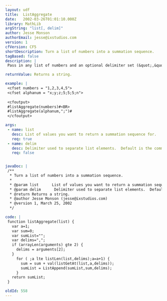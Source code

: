 ```yaml
---
layout: udf
title:  ListAggregate
date:   2002-03-26T01:01:10.000Z
library: MathLib
argString: "list[, delim]"
author: Jesse Monson
authorEmail: jesse@ixstudios.com
version: 1
cfVersion: CF5
shortDescription: Turn a list of numbers into a summation sequence.
tagBased: false
description: |
 Pass in any list of numbers and an optional delimiter set (&quot;,&quot; is default) and it returns a list of the positional summations of that list.  This function is great for financial numbers, time sensitive numbers or any order specific numbers.

returnValue: Returns a string.

example: |
 <cfset numbers = "1,2,3,4,5">
 <cfset alphanum = "x;y;z;5;5;5;n">
 
 <cfoutput>
 #listAggregate(numbers)#<BR>
 #listAggregate(alphanum,";")#
 </cfoutput>

args:
 - name: list
   desc: List of values you want to return a summation sequence for.
   req: true
 - name: delim
   desc: Delimiter used to separate list elements.  Default is the comma.
   req: false


javaDoc: |
 /**
  * Turn a list of numbers into a summation sequence.
  * 
  * @param list      List of values you want to return a summation sequence for. 
  * @param delim      Delimiter used to separate list elements.  Default is the comma. 
  * @return Returns a string. 
  * @author Jesse Monson (jesse@ixstudios.com) 
  * @version 1, March 25, 2002 
  */

code: |
 function listAggregate(list) {
   var a=1;
   var sum=0;
   var sumList="";
   var delims=",";
   if (arrayLen(arguments) gte 2) {
     delims = arguments[2];
   }
     for ( ;a lte listLen(list,delims);a=a+1) {
       sum = sum + val(listGetAt(list,a,delims));
       sumList = ListAppend(sumList,sum,delims);
     }
   return sumList;
 }

oldId: 558
---
```


